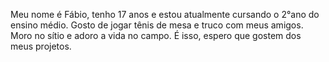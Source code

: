 Meu nome é Fábio, tenho 17 anos e estou atualmente cursando o 2°ano do ensino médio.
Gosto de jogar tênis de mesa e truco com meus amigos.
Moro no sítio e adoro a vida no campo.
É isso, espero que gostem dos meus projetos.
